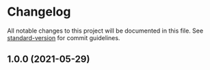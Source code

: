 # Changelog

All notable changes to this project will be documented in this file.
See [standard-version](https://github.com/conventional-changelog/standard-version)
for commit guidelines.

## 1.0.0 (2021-05-29)
